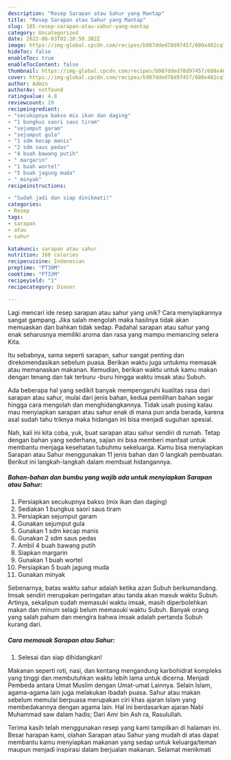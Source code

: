 ```yaml
---
description: "Resep Sarapan atau Sahur yang Mantap"
title: "Resep Sarapan atau Sahur yang Mantap"
slug: 185-resep-sarapan-atau-sahur-yang-mantap
category: Uncategorized
date: 2022-06-03T02:28:50.382Z
image: https://img-global.cpcdn.com/recipes/b987dded78d97457/680x482cq70/sarapan-atau-sahur-foto-resep-utama.jpg
hideToc: false
enableToc: true
enableTocContent: false
thumbnail: https://img-global.cpcdn.com/recipes/b987dded78d97457/680x482cq70/sarapan-atau-sahur-foto-resep-utama.jpg
cover: https://img-global.cpcdn.com/recipes/b987dded78d97457/680x482cq70/sarapan-atau-sahur-foto-resep-utama.jpg
author: Admin
authorAv: notfound
ratingvalue: 4.8
reviewcount: 19
recipeingredient:
- "secukupnya bakso mix ikan dan daging"
- "1 bungkus saori saus tiram"
- "sejumput garam"
- "sejumput gula"
- "1 sdm kecap manis"
- "2 sdm saus pedas"
- "4 buah bawang putih"
- " margarin"
- "1 buah wortel"
- "5 buah jagung muda"
- " minyak"
recipeinstructions:

- "Sudah jadi dan siap dinikmati!"
categories:
- Resep
tags:
- sarapan
- atau
- sahur

katakunci: sarapan atau sahur 
nutrition: 160 calories
recipecuisine: Indonesian
preptime: "PT38M"
cooktime: "PT33M"
recipeyield: "1"
recipecategory: Dinner

---
```





Lagi mencari ide resep sarapan atau sahur yang unik? Cara menyiapkannya sangat gampang. Jika salah mengolah maka hasilnya tidak akan memuaskan dan bahkan tidak sedap. Padahal sarapan atau sahur yang enak seharusnya memiliki aroma dan rasa yang mampu memancing selera Kita.





Itu sebabnya, sama seperti sarapan, sahur sangat penting dan direkomendasikan sebelum puasa. Berikan waktu juga untukmu memasak atau memanaskan makanan. Kemudian, berikan waktu untuk kamu makan dengan tenang dan tak terburu -buru hingga waktu imsak atau Subuh.

Ada beberapa hal yang sedikit banyak mempengaruhi kualitas rasa dari sarapan atau sahur, mulai dari jenis bahan, kedua pemilihan bahan segar hingga cara mengolah dan menghidangkannya. Tidak usah pusing kalau mau menyiapkan sarapan atau sahur enak di mana pun anda berada, karena asal sudah tahu triknya maka hidangan ini bisa menjadi suguhan spesial.






Nah, kali ini kita coba, yuk, buat sarapan atau sahur sendiri di rumah. Tetap dengan bahan yang sederhana, sajian ini bisa memberi manfaat untuk membantu menjaga kesehatan tubuhmu sekeluarga. Kamu bisa menyiapkan Sarapan atau Sahur menggunakan 11 jenis bahan dan 0 langkah pembuatan. Berikut ini langkah-langkah dalam membuat hidangannya.

<!--inarticleads1-->

##### Bahan-bahan dan bumbu yang wajib ada untuk menyiapkan Sarapan atau Sahur:

1. Persiapkan secukupnya bakso (mix ikan dan daging)
1. Sediakan 1 bungkus saori saus tiram
1. Persiapkan sejumput garam
1. Gunakan sejumput gula
1. Gunakan 1 sdm kecap manis
1. Gunakan 2 sdm saus pedas
1. Ambil 4 buah bawang putih
1. Siapkan  margarin
1. Gunakan 1 buah wortel
1. Persiapkan 5 buah jagung muda
1. Gunakan  minyak


Sebenarnya, batas waktu sahur adalah ketika azan Subuh berkumandang. Imsak sendiri merupakan peringatan atau tanda akan masuk waktu Subuh. Artinya, sekalipun sudah memasuki waktu imsak, masih diperbolehkan makan dan minum selagi belum memasuki waktu Subuh. Banyak orang yang salah paham dan mengira bahwa imsak adalah pertanda Subuh kurang dari. 

<!--inarticleads2-->

##### Cara memasak Sarapan atau Sahur:


1. Selesai dan siap dihidangkan!

Makanan seperti roti, nasi, dan kentang mengandung karbohidrat kompleks yang tinggi dan membutuhkan waktu lebih lama untuk dicerna. Menjadi Pembeda antara Umat Muslim dengan Umat-umat Lainnya. Selain Islam, agama-agama lain juga melakukan ibadah puasa. Sahur atau makan sebelum memulai berpuasa merupakan ciri khas ajaran Islam yang membedakannya dengan agama lain. Hal ini berdasarkan ajaran Nabi Muhammad saw dalam hadis; Dari Amr bin Ash ra, Rasulullah. 

Terima kasih telah menggunakan resep yang kami tampilkan di halaman ini. Besar harapan kami, olahan Sarapan atau Sahur yang mudah di atas dapat membantu kamu menyiapkan makanan yang sedap untuk keluarga/teman maupun menjadi inspirasi dalam berjualan makanan. Selamat menikmati
